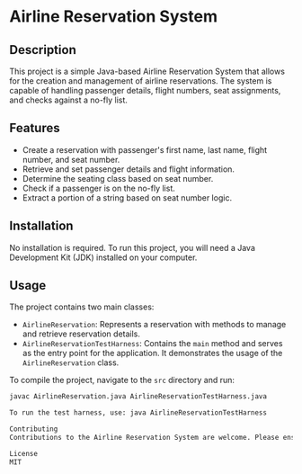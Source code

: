 # Airline Reservation System

## Description
This project is a simple Java-based Airline Reservation System that allows for the creation and management of airline reservations. The system is capable of handling passenger details, flight numbers, seat assignments, and checks against a no-fly list.

## Features
- Create a reservation with passenger's first name, last name, flight number, and seat number.
- Retrieve and set passenger details and flight information.
- Determine the seating class based on seat number.
- Check if a passenger is on the no-fly list.
- Extract a portion of a string based on seat number logic.

## Installation
No installation is required. To run this project, you will need a Java Development Kit (JDK) installed on your computer.

## Usage
The project contains two main classes:
- `AirlineReservation`: Represents a reservation with methods to manage and retrieve reservation details.
- `AirlineReservationTestHarness`: Contains the `main` method and serves as the entry point for the application. It demonstrates the usage of the `AirlineReservation` class.

To compile the project, navigate to the `src` directory and run:

```bash
javac AirlineReservation.java AirlineReservationTestHarness.java

To run the test harness, use: java AirlineReservationTestHarness

Contributing
Contributions to the Airline Reservation System are welcome. Please ensure to update tests as appropriate.

License
MIT
